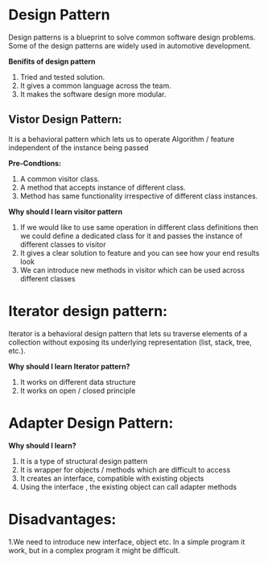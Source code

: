 # Design Pattern

Design patterns is a blueprint to solve common software design problems. Some of the design patterns are widely used in 
automotive development.

**Benifits of design pattern**

  1. Tried and tested solution.
  2. It gives a common language across the team.
  3. It makes the software design more modular.

## Vistor Design Pattern:

It is a behavioral pattern which lets us to operate Algorithm / feature independent of the instance being passed

**Pre-Condtions:**

   1. A common visitor class.
   2. A method that accepts instance of different class.
   3. Method has same functionality irrespective of different class instances.
	
**Why should I  learn visitor pattern**

   1. If we would like to use same operation in different class definitions then we could define a dedicated class for it and passes the instance of different classes to visitor 
   2. It gives a clear solution to feature and you can see how your end results look
   3. We can introduce new methods in visitor which can be used across different classes
  
# Iterator design pattern:

Iterator is a behavioral design pattern that lets su traverse elements of a collection without exposing its underlying representation (list, stack, tree, etc.).

**Why should I  learn Iterator pattern?**
  1. It works on different data  structure
  2. It works on open / closed principle

  
# Adapter Design Pattern:

**Why should I  learn?**
  1. It is a type of structural design pattern
  2. It is wrapper for objects / methods which are difficult to access
  3. It creates an interface, compatible with existing objects
  4. Using the interface , the existing object can call adapter methods

# Disadvantages:
  1.We need to introduce new interface, object etc. In a simple program it work, but in a complex program it might be difficult.



